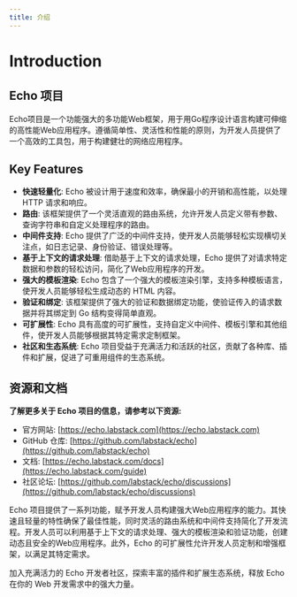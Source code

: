 ```yaml
---
title: 介绍
---
```


# Introduction

## Echo 项目

Echo项目是一个功能强大的多功能Web框架，用于用Go程序设计语言构建可伸缩的高性能Web应用程序。遵循简单性、灵活性和性能的原则，为开发人员提供了一个高效的工具包，用于构建健壮的网络应用程序。

## Key Features

- **快速轻量化**: Echo 被设计用于速度和效率，确保最小的开销和高性能，以处理 HTTP 请求和响应。
- **路由**: 该框架提供了一个灵活直观的路由系统，允许开发人员定义带有参数、查询字符串和自定义处理程序的路由。
- **中间件支持**: Echo 提供了广泛的中间件支持，使开发人员能够轻松实现横切关注点，如日志记录、身份验证、错误处理等。
- **基于上下文的请求处理**: 借助基于上下文的请求处理，Echo 提供了对请求特定数据和参数的轻松访问，简化了Web应用程序的开发。
- **强大的模板渲染**: Echo 包含了一个强大的模板渲染引擎，支持多种模板语言，使开发人员能够轻松生成动态的 HTML 内容。
- **验证和绑定**: 该框架提供了强大的验证和数据绑定功能，使验证传入的请求数据并将其绑定到 Go 结构变得简单直观。
- **可扩展性**: Echo 具有高度的可扩展性，支持自定义中间件、模板引擎和其他组件，使开发人员能够根据其特定需求定制框架。
- **社区和生态系统**: Echo 项目受益于充满活力和活跃的社区，贡献了各种库、插件和扩展，促进了可重用组件的生态系统。

## **资源和文档**

**了解更多关于 Echo 项目的信息，请参考以下资源:**

- 官方网站: [https://echo.labstack.com](https://echo.labstack.com)
- GitHub 仓库: [https://github.com/labstack/echo](https://github.com/labstack/echo)
- 文档: [https://echo.labstack.com/docs](https://echo.labstack.com/guide)
- 社区论坛: [https://github.com/labstack/echo/discussions](https://github.com/labstack/echo/discussions)

Echo 项目提供了一系列功能，赋予开发人员构建强大Web应用程序的能力。其快速且轻量的特性确保了最佳性能，同时灵活的路由系统和中间件支持简化了开发流程。开发人员可以利用基于上下文的请求处理、强大的模板渲染和验证功能，创建动态且安全的Web应用程序。此外，Echo 的可扩展性允许开发人员定制和增强框架，以满足其特定需求。

加入充满活力的 Echo 开发者社区，探索丰富的插件和扩展生态系统，释放 Echo 在你的 Web 开发需求中的强大力量。
